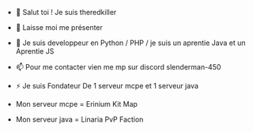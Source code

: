 - 👋 Salut toi ! Je suis theredkiller 

- 👀 Laisse moi me présenter

- 🌱 Je suis developpeur en Python / PHP / je suis un aprentie Java et un Aprentie JS

- 📫 Pour me contacter vien me mp sur discord slenderman-450

- ⚡ Je suis Fondateur De 1 serveur mcpe et 1 serveur java
- Mon serveur mcpe = Erinium Kit Map
- Mon serveur java = Linaria PvP Faction

<!---
Theredkiller450/Theredkiller450 is a ✨ special ✨ repository because its `README.md` (this file) appears on your GitHub profile.
You can click the Preview link to take a look at your changes.
--->
